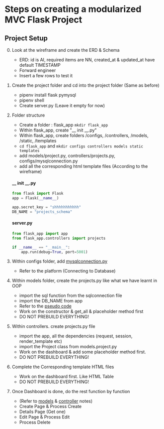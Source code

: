 # Steps on creating a modularized MVC Flask Project

## Project Setup
0. Look at the wireframe and create the ERD & Schema
   - ERD: id is AI, required items are NN, created_at & updated_at have default TIMESTAMP
   - Forward engineer
   - Insert a few rows to test it

1. Create the project folder and cd into the project folder (Same as before)
   - pipenv install flask pymysql
   - pipenv shell
   - Create server.py (Leave it empty for now)

2. Folder structure
   - Create a folder : flask_app  ``` mkdir flask_app ```
   - Within flask_app, create "__ init __.py" 
   - Within flask_app, create folders /configs, /controllers, /models, /static, /templates
   - ``` cd flask_app ``` and ``` mkdir configs controllers models static templates ```
   - add models/project.py, controllers/projects.py, configs/mysqlconnection.py
   - add all the corresponding html template files (According to the wireframe)

    ####  __ init __.py
    ```py
    from flask import Flask
    app = Flask(__name__)

    app.secret_key = "shhhhhhhhhhh"
    DB_NAME = "projects_schema"
    ```
    #### server.py
    ```py
    from flask_app import app
    from flask_app.controllers import projects

    if __name__ == "__main__":
        app.run(debug=True, port=5001)
    ```
    
3. Within configs folder, add [mysqlconnection.py](./flask_app/config/mysqlconnection.py)
   - Refer to the platform (Connecting to Database)

4. Within models folder, create the projects.py like what we have learnt in OOP
   - import the sql function from the sqlconnection file 
   - import the DB_NAME from app
   - Refer to the [pseudo code](./flask_app/models/project.py)
   - Work on the constructor & get_all & placeholder method first
   - DO NOT PREBUILD EVERYTHING!

5. Within controllers. create projects.py file
    - import the app, all the dependencies (request, session, render_template etc)
    - import the Project class from models.project.py
    - Work on the dashboard & add some placeholder method first. 
    - DO NOT PREBUILD EVERYTHING!

6. Complete the Corresponding template HTML files
    - Work on the dashboard first. Like HTML Table
    - DO NOT PREBUILD EVERYTHING!

7. Once Dashboard is done, do the rest function by function 
   - (Refer to [models](./flask_app/models/project.py) & [controller](./flask_app/controllers/projects.py) notes)
   - Create Page & Process Create
   - Details Page (Get one) 
   - Edit Page & Process Edit
   - Process Delete 